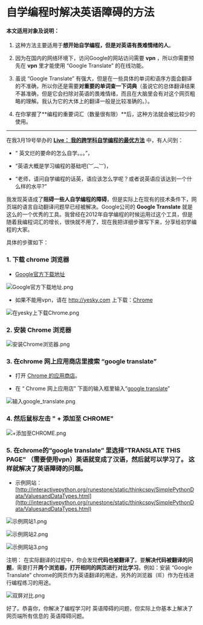 # 自学编程时解决英语障碍的方法

#### 本文适用对象及说明：

1. 这种方法主要适用于**想开始自学编程，但是对英语有畏难情绪的人**。

2. 因为在国内的网络环境下，访问Google的网站访问需要 **vpn** ，所以你需要预先在 **vpn** 里才能使用 “Google Translate” 的在线功能。

3. 虽说 “Google Translate” 有强大，但是在一些具体的单词和语序方面会翻译的不准确，所以你还是需要**对重要的单词查一下词典**（虽说它的总体翻译结果不甚准确，但是它会扫除对英语的畏难情绪，而且在大脑里会有对这个网页粗略的理解。我认为它的大体上的翻译一般是比较准确的。）。

4. 在你掌握了**编程的重要词汇（数量很有限）**后，这种方法就会被比较少的使用。

-----------------------------------

在我3月19号举办的 [**Live： 我的跨学科自学编程的最优方法**](https://www.zhihu.com/lives/815877189215076352) 中，有人问到：

- “ 英文烂的要命的怎么自学。。。”，

- “英语大概是学习编程的基础吧(︶︹︺)，

- “老师，请问自学编程的话英，语应该怎么学呢？或者说英语应该达到一个什么样的水平?”

我发现英语成了**阻碍一些人自学编程的障碍**，但是实际上在现有的技术条件下，网页端的语言自动翻译问题早已经被解决。Google公司的 **Google Translate** 就是这么的一个优秀的工具。我曾经在2012年自学编程的时候运用过这个工具，但是随着我编程词汇的增长，很快就不用了，现在我把详细步骤写下来，分享给初学编程的大家。

具体的步骤如下：

### 1. 下载 chrome 浏览器

- [Google官方下载地址](http://www.google.cn/intl/zh-CN/chrome/browser/desktop/index.html)

![Google官方下载地址.png](/images/自学编程时解决英语障碍的方法/Google官方下载地址.png)

- 如果不能用vpn，请在 http://yesky.com 上下载：[Chrome](http://mydown.yesky.com/pcsoft/416318.html)

![在yesky上下载Chrome.png](/images/自学编程时解决英语障碍的方法/在yesky上下载Chrome.png)

### 2. 安装 Chrome 浏览器

![安装Chrome浏览器.png](/images/自学编程时解决英语障碍的方法/安装Chrome浏览器.png)

### 3. 在chrome 网上应用商店里搜索 “google translate”

- 打开 [Chrome 的应用商店](https://chrome.google.com/webstore/category/extensions?hl=zh-CN)。

- 在 “ Chrome 网上应用店” 下面的输入框里输入“[google translate](https://chrome.google.com/webstore/search/google%20translate?hl=zh-CN)” 

![输入google_translate.png](/images/自学编程时解决英语障碍的方法/输入google_translate.png)

### 4. 然后鼠标左击 " + 添加至 CHROME" 

![+添加至CHROME.png](/images/自学编程时解决英语障碍的方法/+添加至CHROME.png)

### 5. 在chrome的“google translate” 里选择“TRANSLATE THIS PAGE” （需要使用vpn）英语就变成了汉语，然后就可以学习了。 这样就解决了英语障碍的问题。

- 示例网站： [http://interactivepython.org/runestone/static/thinkcspy/SimplePythonData/ValuesandDataTypes.html](http://interactivepython.org/runestone/static/thinkcspy/SimplePythonData/ValuesandDataTypes.html)

![示例网站1.png](/images/自学编程时解决英语障碍的方法/示例网站1.png)

![示例网站2.png](/images/自学编程时解决英语障碍的方法/示例网站2.png)

![示例网站3.png](/images/自学编程时解决英语障碍的方法/示例网站3.png)

注明： 在实际翻译的过程中，你会发现**代码也被翻译了**。要**解决代码被翻译的问题**，需要打开**两个浏览器，打开相同的网页进行对比学习**。例如：安装 “Google Translate” chrome的网页作为英语翻译的用途，另外的浏览器（IE）作为在线进行编程练习的用途。

![双屏对比.png](/images/自学编程时解决英语障碍的方法/双屏对比.png)

好了。恭喜你，你解决了编程学习时 英语障碍的问题，但实际上你基本上解决了网页端所有信息的 英语障碍问题。









